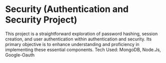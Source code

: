 # Security (Authentication and Security Project)

This project is a straightforward exploration of password hashing, session creation, and user authentication within authentication and security. Its primary objective is to enhance understanding and proficiency in implementing these essential components.
Tech Used: MongoDB, Node.Js, Google-Oauth
